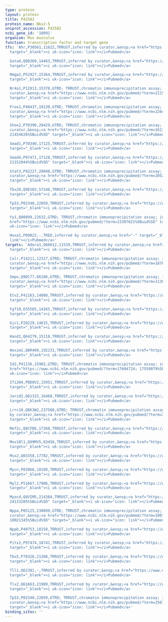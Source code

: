 ```yaml
---
type: protein
layout: protein
title: P42582
protein_name: Nkx2-5
uniprot_accession: P42582
ncbi_gene_id: '18091'
organism: Mus musculus
function: transcription factor and target gene
tfs: 'Ahr,P30561,11622,TRRUST,inferred by curator,&ensp;<a href="https://www.ncbi.nlm.nih.gov/pubmed/?term=22684894%5Buid%5D"
  target="_blank"><i uk-icon="icon: link"></i>Pubmed</a>

  Gata4,Q08369,14463,TRRUST,inferred by curator,&ensp;<a href="https://www.ncbi.nlm.nih.gov/pubmed/?term=15464586%5Buid%5D"
  target="_blank"><i uk-icon="icon: link"></i>Pubmed</a>

  Hmga2,P52927,15364,TRRUST,inferred by curator,&ensp;<a href="https://www.ncbi.nlm.nih.gov/pubmed/?term=18425117%5Buid%5D"
  target="_blank"><i uk-icon="icon: link"></i>Pubmed</a>

  Nr4a1,P12813,15370,GTRD; TRRUST,chromatin immunoprecipitation assay; inferred by
  curator,&ensp;<a href="https://www.ncbi.nlm.nih.gov/pubmed/?term=21152044%5Buid%5D"
  target="_blank"><i uk-icon="icon: link"></i>Pubmed</a>

  Prox1,P48437,19130,GTRD; TRRUST,chromatin immunoprecipitation assay; inferred by
  curator,&ensp;<a href="https://www.ncbi.nlm.nih.gov/pubmed/?term=22647876%5Buid%5D"
  target="_blank"><i uk-icon="icon: link"></i>Pubmed</a>

  Shox2,P70390,20429,GTRD; TRRUST,chromatin immunoprecipitation assay; inferred by
  curator,&ensp;<a href="https://www.ncbi.nlm.nih.gov/pubmed/?term=26138475; 19166829;
  21454626%5Buid%5D" target="_blank"><i uk-icon="icon: link"></i>Pubmed</a>

  Smad1,P70340,17125,TRRUST,inferred by curator,&ensp;<a href="https://www.ncbi.nlm.nih.gov/pubmed/?term=14662776%5Buid%5D"
  target="_blank"><i uk-icon="icon: link"></i>Pubmed</a>

  Smad4,P97471,17128,TRRUST,inferred by curator,&ensp;<a href="https://www.ncbi.nlm.nih.gov/pubmed/?term=14662776;
  21152044%5Buid%5D" target="_blank"><i uk-icon="icon: link"></i>Pubmed</a>

  Stat3,P42227,20848,GTRD; TRRUST,chromatin immunoprecipitation assay; inferred by
  curator,&ensp;<a href="https://www.ncbi.nlm.nih.gov/pubmed/?term=20522556%5Buid%5D"
  target="_blank"><i uk-icon="icon: link"></i>Pubmed</a>

  Tbx20,Q9ES03,57246,TRRUST,inferred by curator,&ensp;<a href="https://www.ncbi.nlm.nih.gov/pubmed/?term=15843409%5Buid%5D"
  target="_blank"><i uk-icon="icon: link"></i>Pubmed</a>

  Tp53,P02340,22059,TRRUST,inferred by curator,&ensp;<a href="https://www.ncbi.nlm.nih.gov/pubmed/?term=25677450%5Buid%5D"
  target="_blank"><i uk-icon="icon: link"></i>Pubmed</a>

  Yy1,Q00899,22632,GTRD; TRRUST,chromatin immunoprecipitation assay; inferred by curator,&ensp;<a
  href="https://www.ncbi.nlm.nih.gov/pubmed/?term=23307821%5Buid%5D" target="_blank"><i
  uk-icon="icon: link"></i>Pubmed</a>

  Hoxa1,P09022,-,TRED,inferred by curator,&ensp;<a href="-" target="_blank"><i uk-icon="icon:
  link"></i>Pubmed</a>'
targets: 'Adora1,Q60612,11539,TRRUST,inferred by curator,&ensp;<a href="https://www.ncbi.nlm.nih.gov/pubmed/?term=10318839%5Buid%5D"
  target="_blank"><i uk-icon="icon: link"></i>Pubmed</a>

  Calr,P14211,12317,GTRD; TRRUST,chromatin immunoprecipitation assay; inferred by
  curator,&ensp;<a href="https://www.ncbi.nlm.nih.gov/pubmed/?term=18765291%5Buid%5D"
  target="_blank"><i uk-icon="icon: link"></i>Pubmed</a>

  Smpx,Q9DC77,66106,GTRD; TRRUST,chromatin immunoprecipitation assay; inferred by
  curator,&ensp;<a href="https://www.ncbi.nlm.nih.gov/pubmed/?term=11381084%5Buid%5D"
  target="_blank"><i uk-icon="icon: link"></i>Pubmed</a>

  Etv2,P41163,14008,TRRUST,inferred by curator,&ensp;<a href="https://www.ncbi.nlm.nih.gov/pubmed/?term=19129488%5Buid%5D"
  target="_blank"><i uk-icon="icon: link"></i>Pubmed</a>

  Fgf10,O35565,14165,TRRUST,inferred by curator,&ensp;<a href="https://www.ncbi.nlm.nih.gov/pubmed/?term=23093675%5Buid%5D"
  target="_blank"><i uk-icon="icon: link"></i>Pubmed</a>

  Gjc1,P28229,14615,TRRUST,inferred by curator,&ensp;<a href="https://www.ncbi.nlm.nih.gov/pubmed/?term=15850572%5Buid%5D"
  target="_blank"><i uk-icon="icon: link"></i>Pubmed</a>

  Hand1,Q64279,15110,TRRUST,inferred by curator,&ensp;<a href="https://www.ncbi.nlm.nih.gov/pubmed/?term=10021345%5Buid%5D"
  target="_blank"><i uk-icon="icon: link"></i>Pubmed</a>

  Hexim1,Q8R409,192231,TRRUST,inferred by curator,&ensp;<a href="https://www.ncbi.nlm.nih.gov/pubmed/?term=12119119%5Buid%5D"
  target="_blank"><i uk-icon="icon: link"></i>Pubmed</a>

  Id2,P41136,15902,GTRD; TRRUST,chromatin immunoprecipitation assay; inferred by curator,&ensp;<a
  href="https://www.ncbi.nlm.nih.gov/pubmed/?term=17604724; 17559079%5Buid%5D" target="_blank"><i
  uk-icon="icon: link"></i>Pubmed</a>

  Ifi204,P0DOV2,15951,TRRUST,inferred by curator,&ensp;<a href="https://www.ncbi.nlm.nih.gov/pubmed/?term=16556596%5Buid%5D"
  target="_blank"><i uk-icon="icon: link"></i>Pubmed</a>

  Jarid2,Q62315,16468,TRRUST,inferred by curator,&ensp;<a href="https://www.ncbi.nlm.nih.gov/pubmed/?term=20549724%5Buid%5D"
  target="_blank"><i uk-icon="icon: link"></i>Pubmed</a>

  Lrrc10,Q8K3W2,237560,GTRD; TRRUST,chromatin immunoprecipitation assay; inferred
  by curator,&ensp;<a href="https://www.ncbi.nlm.nih.gov/pubmed/?term=23751912%5Buid%5D"
  target="_blank"><i uk-icon="icon: link"></i>Pubmed</a>

  Mef2c,Q8CFN5,17260,TRRUST,inferred by curator,&ensp;<a href="https://www.ncbi.nlm.nih.gov/pubmed/?term=10021345%5Buid%5D"
  target="_blank"><i uk-icon="icon: link"></i>Pubmed</a>

  Mov10l1,Q99MV5,83456,TRRUST,inferred by curator,&ensp;<a href="https://www.ncbi.nlm.nih.gov/pubmed/?term=12754203%5Buid%5D"
  target="_blank"><i uk-icon="icon: link"></i>Pubmed</a>

  Msx2,Q03358,17702,TRRUST,inferred by curator,&ensp;<a href="https://www.ncbi.nlm.nih.gov/pubmed/?term=10021345%5Buid%5D"
  target="_blank"><i uk-icon="icon: link"></i>Pubmed</a>

  Mycn,P03966,18109,TRRUST,inferred by curator,&ensp;<a href="https://www.ncbi.nlm.nih.gov/pubmed/?term=10021345%5Buid%5D"
  target="_blank"><i uk-icon="icon: link"></i>Pubmed</a>

  Myl2,P51667,17906,TRRUST,inferred by curator,&ensp;<a href="https://www.ncbi.nlm.nih.gov/pubmed/?term=10021345%5Buid%5D"
  target="_blank"><i uk-icon="icon: link"></i>Pubmed</a>

  Myocd,Q8VIM5,214384,TRRUST,inferred by curator,&ensp;<a href="https://www.ncbi.nlm.nih.gov/pubmed/?term=21402709;
  24133205%5Buid%5D" target="_blank"><i uk-icon="icon: link"></i>Pubmed</a>

  Nppa,P05125,230899,GTRD; TRRUST,chromatin immunoprecipitation assay; inferred by
  curator,&ensp;<a href="https://www.ncbi.nlm.nih.gov/pubmed/?term=10075728; 11572777;
  10021345%5Buid%5D" target="_blank"><i uk-icon="icon: link"></i>Pubmed</a>

  Nppb,P40753,18158,TRRUST,inferred by curator,&ensp;<a href="https://www.ncbi.nlm.nih.gov/pubmed/?term=10021345%5Buid%5D"
  target="_blank"><i uk-icon="icon: link"></i>Pubmed</a>

  Pitx2,P97474,18741,TRRUST,inferred by curator,&ensp;<a href="https://www.ncbi.nlm.nih.gov/pubmed/?term=16556915%5Buid%5D"
  target="_blank"><i uk-icon="icon: link"></i>Pubmed</a>

  Tbx5,P70326,21388,TRRUST,inferred by curator,&ensp;<a href="https://www.ncbi.nlm.nih.gov/pubmed/?term=19586889%5Buid%5D"
  target="_blank"><i uk-icon="icon: link"></i>Pubmed</a>

  Tll1,Q62381,-,TRRUST,inferred by curator,&ensp;<a href="https://www.ncbi.nlm.nih.gov/pubmed/?term=19366374%5Buid%5D"
  target="_blank"><i uk-icon="icon: link"></i>Pubmed</a>

  Tlx2,Q61663,21909,TRRUST,inferred by curator,&ensp;<a href="https://www.ncbi.nlm.nih.gov/pubmed/?term=11455387%5Buid%5D"
  target="_blank"><i uk-icon="icon: link"></i>Pubmed</a>

  Tp53,P02340,22059,GTRD; TRRUST,chromatin immunoprecipitation assay; inferred by
  curator,&ensp;<a href="https://www.ncbi.nlm.nih.gov/pubmed/?term=25677450%5Buid%5D"
  target="_blank"><i uk-icon="icon: link"></i>Pubmed</a>'
binding_sites: ''
---
```

